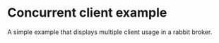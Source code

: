 # Concurrent client example

A simple example that displays multiple client usage in a rabbit broker.